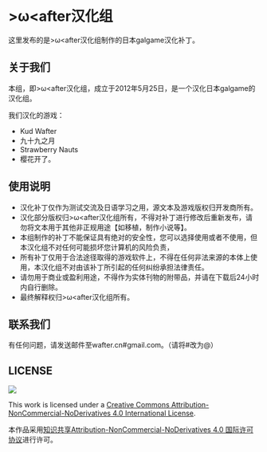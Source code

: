 # >ω<after汉化组
这里发布的是>ω<after汉化组制作的日本galgame汉化补丁。

## 关于我们
本组，即>ω<after汉化组，成立于2012年5月25日，是一个汉化日本galgame的汉化组。

我们汉化的游戏：
* Kud Wafter
* 九十九之月
* Strawberry Nauts
* 樱花开了。

## 使用说明
* 汉化补丁仅作为测试交流及日语学习之用，源文本及游戏版权归开发商所有。
* 汉化部分版权归>ω<after汉化组所有，不得对补丁进行修改后重新发布，请勿将文本用于其他非正规用途【如移植，制作小说等】。
* 本组制作的补丁不能保证具有绝对的安全性，您可以选择使用或者不使用，但本汉化组不对任何可能损坏您计算机的风险负责，
* 所有补丁仅用于合法途径取得的游戏软件上，不得在任何非法来源的本体上使用，本汉化组不对由该补丁所引起的任何纠纷承担法律责任。
* 请勿用于商业或盈利用途，不得作为实体刊物的附带品，并请在下载后24小时内自行删除。
* 最终解释权归>ω<after汉化组所有。

## 联系我们
有任何问题，请发送邮件至wafter.cn#gmail.com。（请将#改为@）

## LICENSE
![](https://licensebuttons.net/l/by-nc-nd/4.0/88x31.png)

This work is licensed under a [Creative Commons Attribution-NonCommercial-NoDerivatives 4.0 International License](http://creativecommons.org/licenses/by-nc-nd/4.0/).

本作品采用[知识共享Attribution-NonCommercial-NoDerivatives 4.0 国际许可协议](http://creativecommons.org/licenses/by-nc-nd/4.0/)进行许可。

